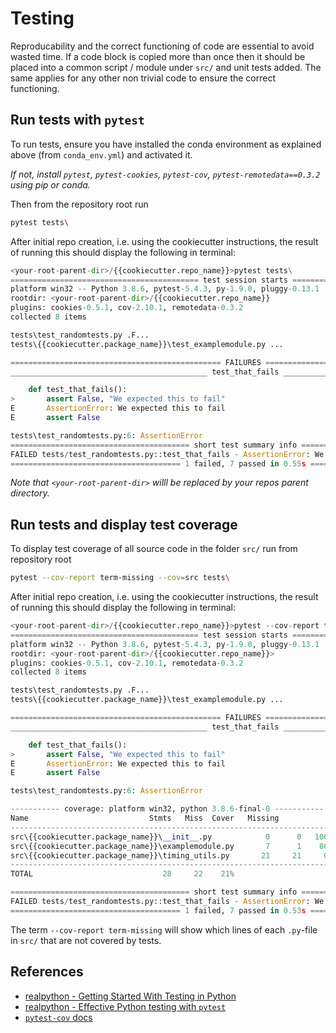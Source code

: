 # Testing

Reproducability and the correct functioning of code are essential to avoid wasted time.
If a code block is copied more than once then it should be placed into a
common script / module under `src/` and unit tests added. The same applies for
any other non trivial code to ensure the correct functioning.

## Run tests with `pytest`
To run tests, ensure you have installed the conda environment as explained above
(from `conda_env.yml`) and activated it.

*If not, install `pytest`, `pytest-cookies`, `pytest-cov`,
`pytest-remotedata==0.3.2` using pip or conda.*

Then from the repository root run

```bash
pytest tests\
```

After initial repo creation, i.e. using the cookiecutter instructions,
the result of running this should display the following in terminal:

```python
<your-root-parent-dir>/{{cookiecutter.repo_name}}>pytest tests\
========================================== test session starts ==========================================
platform win32 -- Python 3.8.6, pytest-5.4.3, py-1.9.0, pluggy-0.13.1
rootdir: <your-root-parent-dir>/{{cookiecutter.repo_name}}
plugins: cookies-0.5.1, cov-2.10.1, remotedata-0.3.2
collected 8 items

tests\test_randomtests.py .F...                                                                    [ 62%]
tests\{{cookiecutter.package_name}}\test_examplemodule.py ...                                      [100%]

=============================================== FAILURES ================================================
____________________________________________ test_that_fails ____________________________________________

    def test_that_fails():
>       assert False, "We expected this to fail"
E       AssertionError: We expected this to fail
E       assert False

tests\test_randomtests.py:6: AssertionError
======================================== short test summary info ========================================
FAILED tests/test_randomtests.py::test_that_fails - AssertionError: We expected this to fail
====================================== 1 failed, 7 passed in 0.55s ======================================
```

*Note that `<your-root-parent-dir>` willl be replaced by your repos parent directory.*

## Run tests and display test coverage
To display test coverage of all source code in the folder `src/` run from repository root

```bash
pytest --cov-report term-missing --cov=src tests\
```

After initial repo creation, i.e. using the cookiecutter instructions,
the result of running this should display the following in terminal:

```python
<your-root-parent-dir>/{{cookiecutter.repo_name}}>pytest --cov-report term-missing --cov=src tests\
========================================== test session starts ==========================================
platform win32 -- Python 3.8.6, pytest-5.4.3, py-1.9.0, pluggy-0.13.1
rootdir: <your-root-parent-dir>/{{cookiecutter.repo_name}}>
plugins: cookies-0.5.1, cov-2.10.1, remotedata-0.3.2
collected 8 items

tests\test_randomtests.py .F...                                                                    [ 62%]
tests\{{cookiecutter.package_name}}\test_examplemodule.py ...                                      [100%]

=============================================== FAILURES ================================================
____________________________________________ test_that_fails ____________________________________________

    def test_that_fails():
>       assert False, "We expected this to fail"
E       AssertionError: We expected this to fail
E       assert False

tests\test_randomtests.py:6: AssertionError

----------- coverage: platform win32, python 3.8.6-final-0 -----------
Name                           Stmts   Miss  Cover   Missing
------------------------------------------------------------------------------------
src\{{cookiecutter.package_name}}\__init__.py            0      0   100%
src\{{cookiecutter.package_name}}\examplemodule.py       7      1    86%   41
src\{{cookiecutter.package_name}}\timing_utils.py       21     21     0%   5-58
------------------------------------------------------------------------------------
TOTAL                             28     22    21%

======================================== short test summary info ========================================
FAILED tests/test_randomtests.py::test_that_fails - AssertionError: We expected this to fail
====================================== 1 failed, 7 passed in 0.53s ======================================
```

The term `--cov-report term-missing` will show which lines of each `.py`-file in `src/`
that are not covered by tests.


## References
- [realpython - Getting Started With Testing in Python](https://realpython.com/python-testing/)
- [realpython - Effective Python testing with `pytest`](https://realpython.com/pytest-python-testing/)
- [`pytest-cov` docs](https://pytest-cov.readthedocs.io/en/latest/readme.html#documentation)